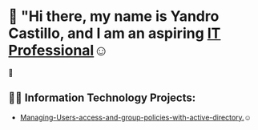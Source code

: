 # 👋 "Hi there, my name is Yandro Castillo, and I am an aspiring <a href="https://www.linkedin.com/in/yandro-castillo-4a8908239/">IT Professional</a>☺</h1>
🚀

<h2>👨‍💻 Information Technology Projects:</h2>

- <a href="https://github.com/Ycastillo2003/Managing-Users-access-and-group-policies-with-active-directory.">Managing-Users-access-and-group-policies-with-active-directory.</a>☺</h1>









